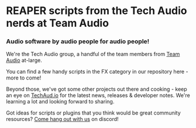 # REAPER scripts from the Tech Audio nerds at Team Audio

### Audio software by audio people for audio people!

We're the Tech Audio group, a handful of the team members from [Team Audio](https://teamaud.io) at-large.

You can find a few handy scripts in the FX category in our repository here - more to come!

Beyond those, we've got some other projects out there and cooking - keep an eye on [TechAud.io](https://techaud.io) for the latest news, releases & developer notes. We're learning a lot and looking forward to sharing.

Got ideas for scripts or plugins that you think would be great community resources? [Come hang out with us](https://discord.gg/fCnkP9PhTQ) on discord!